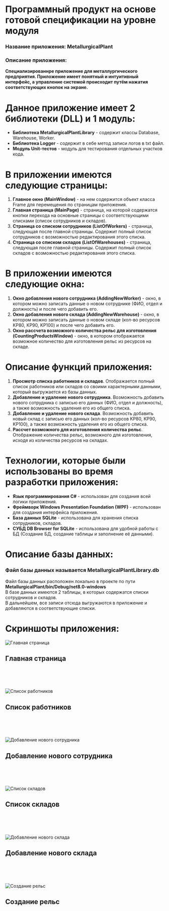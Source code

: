 # Программный продукт на основе готовой спецификации на уровне модуля
### Название приложения: MetallurgicalPlant
### Описание приложения:
**Специализированнре приложение для металлургического предприятия. Приложение имеет понятный и интуитивный интерфейс, а управление системой происходит путём нажатия соответствующих кнопок на экране.**

# Данное приложение имеет 2 библиотеки (DLL) и 1 модуль:
- **Библиотека MetallurgicalPlantLibrary** - содержит классы Database, Warehouse, Worker.
- **Библиотека Logger** - содержит в себе метод записи логов в txt файл.
- **Модуль Unit-тестов** - модуль для тестирования отдельных участков кода.

# В приложении имеются следующие страницы:
1. **Главное окно (MainWindow)** - на нем содержится объект класса Frame для перемещения по страницам приложения.
2. **Главная страница (MainPage)** - страница, на которой содержатся кнопки перехода на основные страницы с соответствующими списками (список сотрудников и складов).
3. **Страница со списком сотрудников (ListOfWorkers)** - страница, следующая после главной страницы. Содержит полный список сотрудников с возможностью редактирования этого списка.
4. **Страница со списком складов (ListOfWarehouses)** - страница, следующая после главной страницы. Содержит полный список складов с возможностью редактирования этого списка.

# В приложении имеются следующие окна:
1. **Окно добавления нового сотрудника (AddingNewWorker)** - окно, в котором можно записать данные о новом сотруднике (ФИО, отдел и должность) и после чего добавить его.
2. **Окно добавления нового склада (AddingNewWarehouse)** - окно, в котором можно записать данные о новом складе (кол-во ресурсов KP80, KP90, KP100) и после чего добавить его.
3. **Окно рассчета возможного количества рельс для изготовления (CountingProductsWindow)** - окно, в котором отображается возможное количество для изготовления рельс из ресурсов на складе.

# Описание функций приложения:
1. **Просмотр списка работников и складов**. Отображается полный список работников или складов со своими характерными данными, который выгружается из базы данных.
2. **Добавление и удаление нового сотрудника**. Возможность добавить нового сотрудника с записью его данных (ФИО, отдел и должность), а также возможность удаления его из общего списка.
3. **Добавление и удаление нового склада**. Возможность добавить новый склад с записью его данных (кол-во ресурсов KP80, KP90, KP100), а также возможность удаления его из общего списка.
4. **Рассчет возможного для изготовления количества рельс**. Отображение количества рельс, возможного для изготовления, исходя из количества ресурсов на складах.

# Технологии, которые были использованы во время разработки приложения:
- **Язык программирования C#** - использован для создания всей логики приложения.
- **Фреймворк Windows Presentation Foundation (WPF)** - использован для создания интерфейса приложения.
- **База данных SQLite** - использована для хранения списка сотрудников, складов.
- **СУБД DB Browser for SQLite** - использована для удобной работы с БД (Создание БД, создание таблицы и заполнение её данными).

# Описание базы данных:
### Файл базы данных называется MetallurgicalPlantLibrary.db <br/>
Файл базы данных расположен локально в проекте по пути **MetallurgicalPlant/bin/Debug/net8.0-windows** </br>
В базе данных имеются 2 таблицы, в которых содержатся списки сотрудников и складов. <br/>
В дальнейшем, все записи отсюда выгружаются в приложение и добавляются в соответствующие списки.

# Скриншоты приложения:

![Главная страница](https://github.com/Fealerok/MetallurgicalPlant/blob/main/ScreensForRepository/1_MainMenu.png)
## Главная страница
</br> </br> </br>

![Список работников](https://github.com/Fealerok/MetallurgicalPlant/blob/main/ScreensForRepository/2_ListOfWorkers.png)
## Список работников </br>
</br> </br> </br>

![Добавление нового сотрудника](https://github.com/Fealerok/MetallurgicalPlant/blob/main/ScreensForRepository/3_AddingWorker.png)
## Добавление нового сотрудника </br>
</br> </br> </br>

![Список складов](https://github.com/Fealerok/MetallurgicalPlant/blob/main/ScreensForRepository/4_ListOfWarehouses.png)
## Список складов </br>
</br> </br> </br>

![Добавление нового склада](https://github.com/Fealerok/MetallurgicalPlant/blob/main/ScreensForRepository/5_AddingWarehouse.png)
## Добавление нового склада </br>
</br> </br> </br>

![Создание рельс](https://github.com/Fealerok/MetallurgicalPlant/blob/main/ScreensForRepository/6_MakingProducts.png)
## Создание рельс </br>

